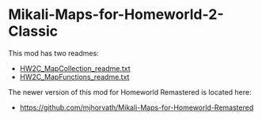 # Mikali-Maps-for-Homeworld-2-Classic

This mod has two readmes:

* [HW2C_MapCollection_readme.txt](HW2C_MapCollection_readme.txt)
* [HW2C_MapFunctions_readme.txt](HW2C_MapFunctions_readme.txt)

The newer version of this mod for Homeworld Remastered is located here:

* https://github.com/mjhorvath/Mikali-Maps-for-Homeworld-Remastered

